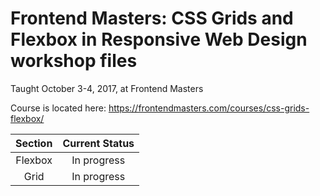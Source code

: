# Frontend Masters: CSS Grids and Flexbox in Responsive Web Design workshop files

Taught October 3-4, 2017, at Frontend Masters

Course is located here: https://frontendmasters.com/courses/css-grids-flexbox/ 

|Section | Current Status |
|:-------------:|:-------------:|
|Flexbox|In progress|
|Grid| In progress |

